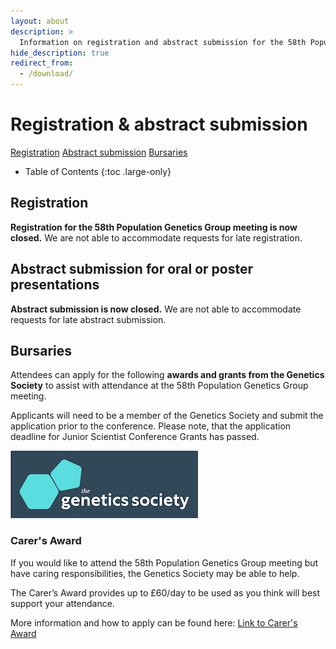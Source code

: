 ```yaml
---
layout: about
description: >
  Information on registration and abstract submission for the 58th Population Genetics Group meeting
hide_description: true
redirect_from:
  - /download/
---
```


# Registration & abstract submission

[Registration](#registration) [Abstract submission](#abstract-submission-for-oral-or-poster-presentations) [Bursaries](#bursaries)

- Table of Contents
{:toc .large-only}

## Registration

**Registration for the 58th Population Genetics Group meeting is now closed.** We are not able to accommodate requests for late registration.

## Abstract submission for oral or poster presentations

**Abstract submission is now closed.** We are not able to accommodate requests for late abstract submission.

## Bursaries

Attendees can apply for the following **awards and grants from the Genetics Society** to assist with attendance at the 58th Population Genetics Group meeting.

Applicants will need to be a member of the Genetics Society and submit the application prior to the conference. Please note, that the application deadline for Junior Scientist Conference Grants has passed.

![Genetics Society](/assets/img/GSLogoFCOD.jpg)

### Carer's Award

If you would like to attend the 58th Population Genetics Group meeting but have caring responsibilities, the Genetics Society may be able to help.

The Carer’s Award provides up to £60/day to be used as you think will best support your attendance.

More information and how to apply can be found here: [Link to Carer's Award](https://genetics.org.uk/grants/carers-award/)